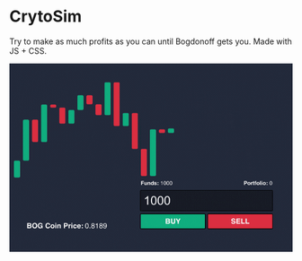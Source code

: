 # CrytoSim

Try to make as much profits as you can until Bogdonoff gets you. Made with JS + CSS.

[![CrytoSim](https://raw.githubusercontent.com/iamjohnmills/cryptosim/master/screenshot.gif)](https://iamjohnmills.github.io/cryptosim)
